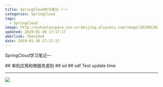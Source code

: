 ```yaml
---
title: SpringCloud学习笔记（一）
categories: SpringCloud
tags:
  - SpringCloud
image: http://wutaotaospace.oss-cn-beijing.aliyuncs.com/image/201901301.jpg
updated: 2019-01-30 17:17:17
abbrlink: 7bee19a4
date: 2019-01-30 17:17:17
---
```

<p class="description">SpringCloud学习笔记一</p>
<!-- more -->
## 单机应用和微服务差别
## sd
## sdf
Test update time
<hr />
<img src="http://wutaotaospace.oss-cn-beijing.aliyuncs.com/image/201901301.jpg" class="full-image" />

